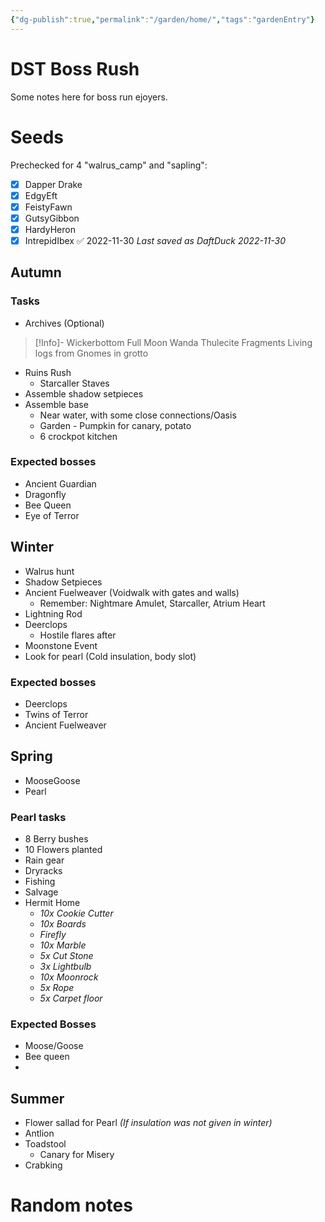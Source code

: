 ```yaml
---
{"dg-publish":true,"permalink":"/garden/home/","tags":"gardenEntry"}
---
```


# DST Boss Rush
Some notes here for boss run ejoyers.

# Seeds
Prechecked for 4 "walrus_camp" and "sapling":
- [x] Dapper Drake
- [x] EdgyEft
- [x] FeistyFawn
- [x] GutsyGibbon
- [x] HardyHeron 
- [x] IntrepidIbex ✅ 2022-11-30
	*Last saved as DaftDuck 2022-11-30*

## Autumn 
### Tasks
* Archives (Optional)
> [!Info]-
	Wickerbottom Full Moon
	Wanda Thulecite Fragments
	Living logs from Gnomes in grotto
* Ruins Rush
	* Starcaller Staves
* Assemble shadow setpieces
* Assemble base
	* Near water, with some close connections/Oasis
	* Garden - Pumpkin for canary, potato
	* 6 crockpot kitchen
### Expected bosses
* Ancient Guardian
* Dragonfly
* Bee Queen
* Eye of Terror
## Winter
* Walrus hunt
* Shadow Setpieces
* Ancient Fuelweaver (Voidwalk with gates and walls)
	* Remember: Nightmare Amulet, Starcaller, Atrium Heart
* Lightning Rod
* Deerclops
	* Hostile flares after
* Moonstone Event
* Look for pearl (Cold insulation, body slot)

### Expected bosses
* Deerclops
* Twins of Terror
* Ancient Fuelweaver

  
## Spring
* MooseGoose
* Pearl
### Pearl tasks
* 8 Berry bushes
* 10 Flowers planted
* Rain gear
* Dryracks
* Fishing
* Salvage
* Hermit Home
	* *10x Cookie Cutter*
	* *10x Boards*
	* *Firefly*
	* *10x Marble*
	* *5x Cut Stone*
	* *3x Lightbulb*
	* *10x Moonrock*
	* *5x Rope*
	* *5x Carpet floor*
### Expected Bosses
* Moose/Goose
* Bee queen
* 
## Summer
* Flower sallad for Pearl *(If insulation was not given in winter)*
* Antlion
* Toadstool
	* Canary for Misery
* Crabking

# Random notes

